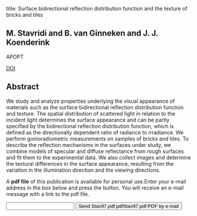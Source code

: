 title: Surface bidirectional reflection distribution function and the texture of bricks and tiles

## M. Stavridi and B. van Ginneken and J. J. Koenderink
APOPT

<a href="https://doi.org/10.1364/AO.36.003717">DOI</a>

## Abstract
We study and analyze properties underlying the visual appearance of materials such as the surface bidirectional reflection distribution function and texture. The spatial distribution of scattered light in relation to the incident light determines the surface appearance and can be partly specified by the bidirectional reflection distribution function, which is defined as the directionally dependent ratio of radiance to irradiance. We perform gonioradiometric measurements on samples of bricks and tiles. To describe the reflection mechanisms in the surfaces under study, we combine models of specular and diffuse reflectance from rough surfaces and fit them to the experimental data. We also collect images and determine the textural differences in the surface appearance, resulting from the variation in the illumination direction and the viewing directions.

A <b>pdf file</b> of this publication is available for personal use.Enter your e-mail address in the box below and press the button. You will receive an e-mail message with a link to the pdf file.
<form action="sender.php">  <input type="text" name="email">  <input type="submit" value="Send Stav97.pdf:pdfStav97.pdf:PDF by e-mail"></form>